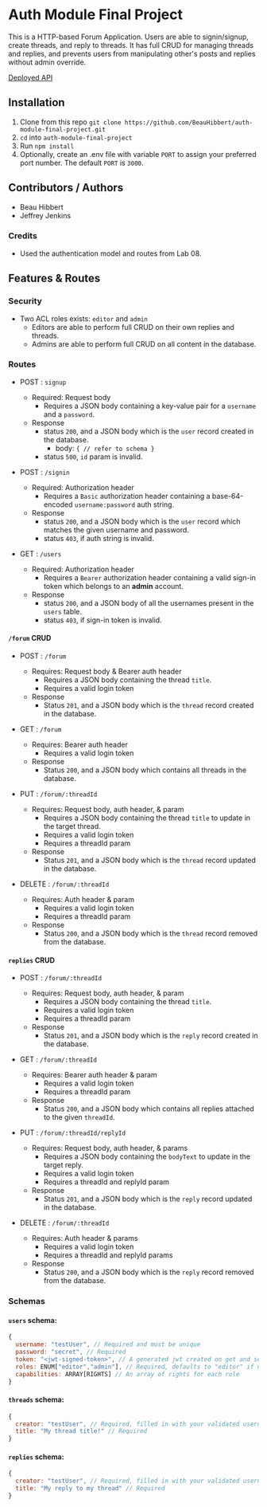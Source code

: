 # Auth Module Final Project

This is a HTTP-based Forum Application. Users are able to signin/signup, create threads, and reply to threads. It has full CRUD for managing threads and replies, and prevents users from manipulating other's posts and replies without admin override.

[Deployed API](https://auth-module-final-project1.herokuapp.com/)

<!-- ## UML Diagram

![UML Diagram](./assets/lab-7-uml.jpg) -->

## Installation

1. Clone from this repo `git clone https://github.com/BeauHibbert/auth-module-final-project.git`
2. `cd` into `auth-module-final-project`
3. Run `npm install`
4. Optionally, create an .env file with variable `PORT` to assign your preferred port number. The default `PORT` is `3000`.

## Contributors / Authors

- Beau Hibbert
- Jeffrey Jenkins

### Credits

- Used the authentication model and routes from Lab 08.

## Features & Routes

### Security

- Two ACL roles exists: `editor` and `admin`
  - Editors are able to perform full CRUD on their own replies and threads.
  - Admins are able to perform full CRUD on all content in the database.

### Routes

- POST : `signup`
  - Required: Request body
    - Requires a JSON body containing a key-value pair for a `username` and a `password`.
  - Response
    - status `200`, and a JSON body which is the `user` record created in the database.
      - body: `{ // refer to schema }`
    - status `500`, `id` param is invalid.

- POST : `/signin`
  - Required: Authorization header
    - Requires a `Basic` authorization header containing a base-64-encoded `username:password` auth string.
  - Response
    - status `200`, and a JSON body which is the `user` record which matches the given username and password.
    - status `403`, if auth string is invalid.

- GET : `/users`
  - Required: Authorization header
    - Requires a `Bearer` authorization header containing a valid sign-in token which belongs to an **admin** account.
  - Response
    - status `200`, and a JSON body of all the usernames present in the `users` table.
    - status `403`, if sign-in token is invalid.

#### `/forum` CRUD

- POST : `/forum`
  - Requires: Request body & Bearer auth header
    - Requires a JSON body containing the thread `title`.
    - Requires a valid login token
  - Response
    - Status `201`, and a JSON body which is the `thread` record created in the database.

- GET : `/forum`
  - Requires: Bearer auth header
    - Requires a valid login token
  - Response
    - Status `200`, and a JSON body which contains all threads in the database.

- PUT : `/forum/:threadId`
  - Requires: Request body, auth header, & param
    - Requires a JSON body containing the thread `title` to update in the target thread.
    - Requires a valid login token
    - Requires a threadId param
  - Response
    - Status `201`, and a JSON body which is the `thread` record updated in the database.

- DELETE : `/forum/:threadId`
  - Requires: Auth header & param
    - Requires a valid login token
    - Requires a threadId param
  - Response
    - Status `200`, and a JSON body which is the `thread` record removed from the database.

#### `replies` CRUD

- POST : `/forum/:threadId`
  - Requires: Request body, auth header, & param
    - Requires a JSON body containing the thread `title`.
    - Requires a valid login token
    - Requires a threadId param
  - Response
    - Status `201`, and a JSON body which is the `reply` record created in the database.

- GET : `/forum/:threadId`
  - Requires: Bearer auth header & param
    - Requires a valid login token
    - Requires a threadId param
  - Response
    - Status `200`, and a JSON body which contains all replies attached to the given `threadId`.

- PUT : `/forum/:threadId/replyId`
  - Requires: Request body, auth header, & params
    - Requires a JSON body containing the `bodyText` to update in the target reply.
    - Requires a valid login token
    - Requires a threadId and replyId param
  - Response
    - Status `201`, and a JSON body which is the `reply` record updated in the database.

- DELETE : `/forum/:threadId`
  - Requires: Auth header & params
    - Requires a valid login token
    - Requires a threadId and replyId params
  - Response
    - Status `200`, and a JSON body which is the `reply` record removed from the database.

### Schemas

#### `users` schema:

```js
{
  username: "testUser", // Required and must be unique
  password: "secret", // Required
  token: "<jwt-signed-token>", // A generated jwt created on get and set in combination with a secret
  roles: ENUM["editor","admin"], // Required, defaults to "editor" if not provided
  capabilities: ARRAY[RIGHTS] // An array of rights for each role
}
```

#### `threads` schema:

```js
{
  creator: "testUser", // Required, filled in with your validated username by the API upon creation
  title: "My thread title!" // Required
}
```

#### `replies` schema:

```js
{
  creator: "testUser", // Required, filled in with your validated username by the API upon creation
  title: "My reply to my thread" // Required
}
```

<!-- 

# Bearer Auth

This API is able to handle users signing up, signing in, and verifying the integrity of both `Basic` auth strings and `Bearer` tokens. With the latter feature, it prevents un-authorized operations on the API's resources.

[Deployed API](https://jjtech-bearer-auth.herokuapp.com/)

## UML Diagram

![UML Diagram](./assets/lab-7-uml.jpg)

## Installation

1. Clone from this repo `git clone https://github.com/jeffreyjtech/bearer-auth.git`
2. `cd` into `bearer-auth`
3. Run `npm install`
4. Optionally, create an .env file with variable `PORT` to assign your preferred port number. The default `PORT` is `3000`.

## Usage

After installation, run `npm start`.

## Contributors / Authors

- Jeffrey Jenkins

## Features / Routes

### Token Security Options

Token security can be enhanced with the following options:

- `TOKEN_SINGLE_USE`: If this environment variable is set to `true`, tokens will expire immediately after use.
- `TOKEN_EXPIRATION`: If this environment variable is set to `true`, tokens will expire after 10 minutes.

### Routes

- POST : `signup`
  - Required: Request body
    - Requires a JSON body containing a key-value pair for a `username` and a `password`.
  - Response
    - status `200`, and a JSON body which is the `user` record created in the database.
      - body: `{ // refer to schema }`
    - status `500`, `id` param is invalid.

- POST : `/signin`
  - Required: Authorization header
    - Requires a `Basic` authorization header containing a base-64-encoded `username:password` auth string.
  - Response
    - status `200`, and a JSON body which is the `user` record which matches the given username and password.
    - status `403`, if auth string is invalid.

- GET : `/users`
  - Required: Authorization header
    - Requires a `Bearer` authorization header containing a valid sign-in token.
  - Response
    - status `200`, and a JSON body of all the usernames present in the `users` table.
    - status `403`, if sign-in token is invalid.



-->
